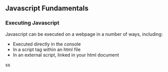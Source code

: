## Javascript Fundamentals

### Executing Javascript
Javascript can be executed on a webpage in a number of ways, including:
- Executed directly in the console
- In a script tag within an html file
- In an external script, linked in your html document

ss
